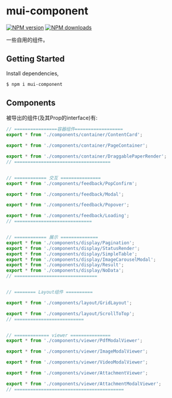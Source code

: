 # mui-component

[![NPM version](https://img.shields.io/npm/v/mui-component.svg?style=flat)](https://npmjs.org/package/mui-component)
[![NPM downloads](http://img.shields.io/npm/dm/mui-component.svg?style=flat)](https://npmjs.org/package/mui-component)

一些自用的组件。

## Getting Started

Install dependencies,

```bash
$ npm i mui-component
```


## Components
被导出的组件(及其Prop的interface)有:

```javascript
// ================容器组件==================
export * from './components/container/ContentCard';

export * from './components/container/PageContainer';

export * from './components/container/DraggablePaperRender';
// ====================================


// ============ 交互 ===============
export * from './components/feedback/PopConfirm';

export * from './components/feedback/Modal';

export * from './components/feedback/Popover';

export * from './components/feedback/Loading';
// =============================


// ============ 展示 ==============
export * from './components/display/Pagination';
export * from './components/display/StatusRender';
export * from './components/display/SimpleTable';
export * from './components/display/ImageCarouselModal';
export * from './components/display/Result';
export * from './components/display/NoData';
// ===============================


// ======== Layout组件 ==========

export * from './components/layout/GridLayout';

export * from './components/layout/ScrollToTop';
// ==========================


// ============= viewer ===============
export * from './components/viewer/PdfModalViewer';

export * from './components/viewer/ImageModalViewer';

export * from './components/viewer/VideoModalViewer';

export * from './components/viewer/AttachmentViewer';

export * from './components/viewer/AttachmentModalViewer';
// =========================================
```

